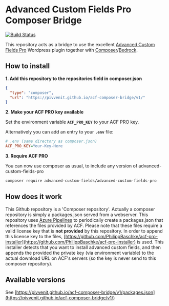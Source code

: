 # Advanced Custom Fields Pro Composer Bridge

[![Build Status](https://dev.azure.com/sklock0564/ACF%20Composer%20Bridge/_apis/build/status/pivvenit.acf-composer-bridge?branchName=master)](https://dev.azure.com/sklock0564/ACF%20Composer%20Bridge/_build/latest?definitionId=1&branchName=master)

This repository acts as a bridge to use the excellent [Advanced Custom Fields Pro](https://www.advancedcustomfields.com/pro/)
Wordpress plugin together with [Composer](getcomposer.org)/[Bedrock](https://roots.io/bedrock/).

## How to install
**1. Add this repository to the repositories field in composer.json**
```json
{
  "type": "composer",
  "url": "https://pivvenit.github.io/acf-composer-bridge/v1/"
}
```
**2. Make your ACF PRO key available**

Set the environment variable **`ACF_PRO_KEY`** to your ACF PRO key.

Alternatively you can add an entry to your **`.env`** file:

```ini
# .env (same directory as composer.json)
ACF_PRO_KEY=Your-Key-Here
```

**3. Require ACF PRO**

You can now use composer as usual, to include any version of advanced-custom-fields-pro
```sh
composer require advanced-custom-fields/advanced-custom-fields-pro
```
## How does it work
This Github repository is a 'Composer repository'.
Actually a composer repository is simply a packages.json served from a webserver.
This repository uses [Azure Pipelines](https://azure.microsoft.com/nl-nl/services/devops/pipelines/) to periodically create a packages.json that references 
the files provided by ACF. Please note that these files require a valid license key that is **not provided** by this repository.
In order to append this license key to the files, [https://github.com/PhilippBaschke/acf-pro-installer](https://github.com/PhilippBaschke/acf-pro-installer) is used.
This installer detects that you want to install advanced custom fields, and then appends the provided the private key (via environment variable) to the actual download URL on ACF's servers (so the key is never send to this composer repository).

## Available versions
See [https://pivvenit.github.io/acf-composer-bridge/v1/packages.json](https://pivvenit.github.io/acf-composer-bridge/v1/)
